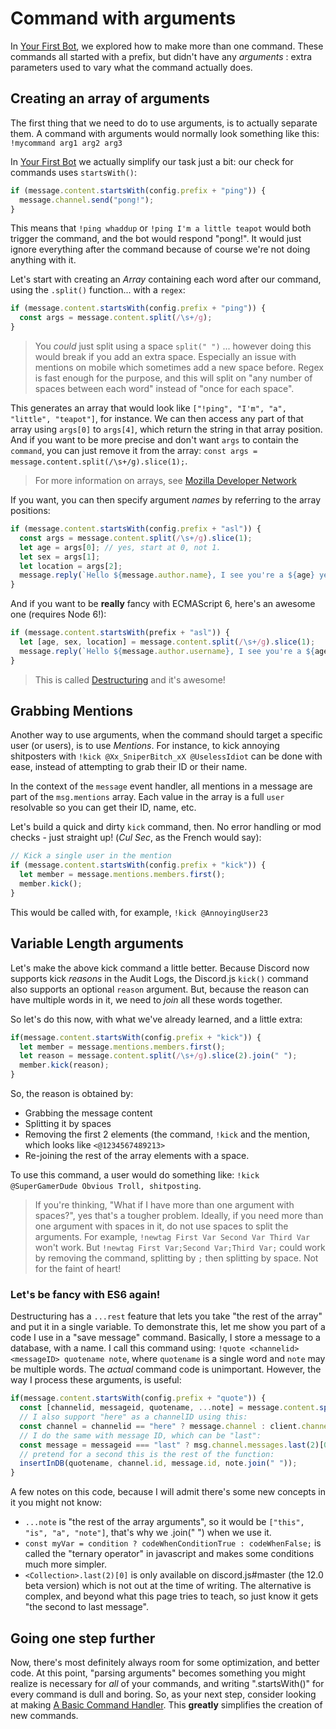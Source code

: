 # Command with arguments

In [Your First Bot](../getting-started/your_basic_bot.md), we explored how to make more than one command. These commands all started with a prefix, but didn't have any _arguments_ : extra parameters used to vary what the command actually does.

## Creating an array of arguments

The first thing that we need to do to use arguments, is to actually separate them. A command with arguments would normally look something like this:  
`!mycommand arg1 arg2 arg3`

In [Your First Bot](../getting-started/your_basic_bot.md) we actually simplify our task just a bit: our check for commands uses `startsWith()`:

```js
if (message.content.startsWith(config.prefix + "ping")) {
  message.channel.send("pong!");
}
```

This means that `!ping whaddup` or `!ping I'm a little teapot` would both trigger the command, and the bot would respond "pong!". It would just ignore everything after the command because of course we're not doing anything with it.

Let's start with creating an _Array_ containing each word after our command, using the `.split()` function... with a `regex`:

```js
if (message.content.startsWith(config.prefix + "ping")) {
  const args = message.content.split(/\s+/g);
}
```

> You *could* just split using a space `split(" ")` ... however doing this would break if you add an extra space. Especially an issue with mentions on mobile which sometimes add a new space before. Regex is fast enough for the purpose, and this will split on "any number of spaces between each word" instead of "once for each space".

This generates an array that would look like `["!ping", "I'm", "a", "little", "teapot"]`, for instance. We can then access any part of that array using `args[0]` to `args[4]`, which return the string in that array position. And if you want to be more precise and don't want `args` to contain the `command`, you can just remove it from the array: `const args = message.content.split(/\s+/g).slice(1);`.

> For more information on arrays, see [Mozilla Developer Network](https://developer.mozilla.org/en-US/docs/Web/JavaScript/Reference/Global_Objects/Array)

If you want, you can then specify argument _names_ by referring to the array positions:

```js
if (message.content.startsWith(config.prefix + "asl")) {
  const args = message.content.split(/\s+/g).slice(1);
  let age = args[0]; // yes, start at 0, not 1.
  let sex = args[1];
  let location = args[2];
  message.reply(`Hello ${message.author.name}, I see you're a ${age} year old ${sex} from ${location}. Wanna date?`);
}
```

And if you want to be **really** fancy with ECMAScript 6, here's an awesome one \(requires Node 6!\):

```js
if (message.content.startsWith(prefix + "asl")) {
  let [age, sex, location] = message.content.split(/\s+/g).slice(1);
  message.reply(`Hello ${message.author.username}, I see you're a ${age} year old ${sex} from ${location}. Wanna date?`);
}
```

> This is called [Destructuring](https://developer.mozilla.org/en/docs/Web/JavaScript/Reference/Operators/Destructuring_assignment) and it's awesome!

## Grabbing Mentions

Another way to use arguments, when the command should target a specific user \(or users\), is to use _Mentions_. For instance, to kick annoying shitposters with `!kick @Xx_SniperBitch_xX @UselessIdiot` can be done with ease, instead of attempting to grab their ID or their name.

In the context of the `message` event handler, all mentions in a message are part of the `msg.mentions` array. Each value in the array is a full `user` resolvable so you can get their ID, name, etc.

Let's build a quick and dirty `kick` command, then. No error handling or mod checks - just straight up! (*Cul Sec*, as the French would say):

```js
// Kick a single user in the mention
if (message.content.startsWith(config.prefix + "kick")) {
  let member = message.mentions.members.first();
  member.kick();
}
```

This would be called with, for example, `!kick @AnnoyingUser23`

## Variable Length arguments

Let's make the above kick command a little better. Because Discord now supports kick *reasons* in the Audit Logs, the Discord.js `kick()` command also supports an optional `reason` argument. But, because the reason can have multiple words in it, we need to *join* all these words together.

So let's do this now, with what we've already learned, and a little extra: 

```js
if(message.content.startsWith(config.prefix + "kick")) {
  let member = message.mentions.members.first();
  let reason = message.content.split(/\s+/g).slice(2).join(" ");
  member.kick(reason);
}
```

So, the reason is obtained by: 
- Grabbing the message content
- Splitting it by spaces
- Removing the first 2 elements (the command, `!kick` and the mention, which looks like `<@1234567489213>`
- Re-joining the rest of the array elements with a space.

To use this command, a user would do something like: `!kick @SuperGamerDude Obvious Troll, shitposting`.

> If you're thinking, "What if I have more than one argument with spaces?", yes that's a tougher problem. Ideally, if you need more than one argument with spaces in it, do not use spaces to split the arguments. For example, `!newtag First Var Second Var Third Var` won't work. But `!newtag First Var;Second Var;Third Var;` could work by removing the command, splitting by `;` then splitting by space. Not for the faint of heart!

### Let's be fancy with ES6 again!

Destructuring has a `...rest` feature that lets you take "the rest of the array" and put it in a single variable. To demonstrate this, let me show you part of a code I use in a "save message" command. Basically, I store a message to a database, with a name. I call this command using: `!quote <channelid> <messageID> quotename note`, where `quotename` is a single word and `note` may be multiple words. The *actual* command code is unimportant. However, the way I process these arguments, is useful: 

```js
if(message.content.startsWith(config.prefix + "quote")) {
  const [channelid, messageid, quotename, ...note] = message.content.split(/\s+/g).splice(1);
  // I also support "here" as a channelID using this: 
  const channel = channelid == "here" ? message.channel : client.channels.get(channelid);
  // I do the same with message ID, which can be "last": 
  const message = messageid === "last" ? msg.channel.messages.last(2)[0] : await channel.messages.get(messageid);
  // pretend for a second this is the rest of the function:
  insertInDB(quotename, channel.id, message.id, note.join(" "));
}
```

A few notes on this code, because I will admit there's some new concepts in it you might not know: 

- `...note` is "the rest of the array arguments", so it would be `["this", "is", "a", "note"]`, that's why we .join(" ") when we use it.
- `const myVar = condition ? codeWhenConditionTrue : codeWhenFalse;` is called the "ternary operator" in javascript and makes some conditions much more simpler. 
- `<Collection>.last(2)[0]` is only available on discord.js#master (the 12.0 beta version) which is not out at the time of writing. The alternative is complex, and beyond what this page tries to teach, so just know it gets "the second to last message". 

## Going one step further

Now, there's most definitely always room for some optimization, and better code. At this point, "parsing arguments" becomes something you might realize is necessary for *all* of your commands, and writing ".startsWith()" for every command is dull and boring. So, as your next step, consider looking at making [A Basic Command Handler](/coding-guides/a-basic-command-handler.md). This **greatly** simplifies the creation of new commands.